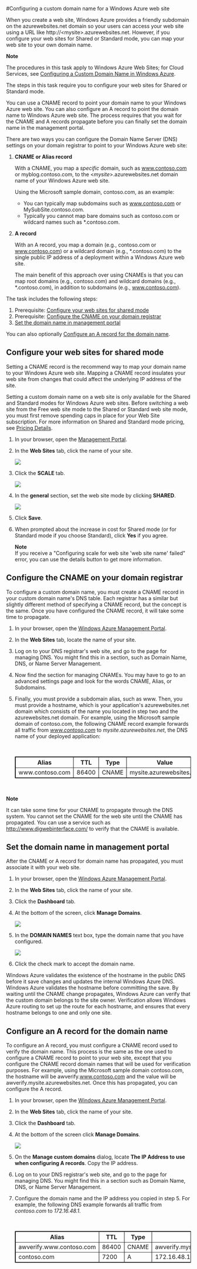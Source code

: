 #Configuring a custom domain name for a Windows Azure web site

When you create a web site, Windows Azure provides a friendly subdomain on the azurewebsites.net domain so your users can access your web site using a URL like http://&lt;mysite>.azurewebsites.net. However, if you configure your web sites for Shared or Standard mode, you can map your web site to your own domain name. 

<div class="dev-callout"> 
<b>Note</b> 
	<p>The procedures in this task apply to Windows Azure Web Sites; for Cloud Services, see <a href="http://www.windowsazure.com/en-us/develop/net/common-tasks/custom-dns/">Configuring a Custom Domain Name in Windows Azure</a>.</p> 
</div>

The steps in this task require you to configure your web sites for Shared or Standard mode. 

You can use a CNAME record to point your domain name to your Windows Azure web site. You can also configure an A record to point the domain name to Windows Azure web site. The process requires that you wait for the CNAME and A records propagate before you can finally set the domain name in the management portal.

There are two ways you can configure the Domain Name Server (DNS) settings on your domain registrar to point to your Windows Azure web site:

1.  **CNAME or Alias record**

    With a CNAME, you map a *specific* domain, such as www.contoso.com or myblog.contoso.com, to the <*mysite*>.azurewebsites.net domain name of your Windows Azure web site.

	Using the Microsoft sample domain, contoso.com, as an example:
	
	- You can typically map subdomains such as www.contoso.com or MySubSite.contoso.com.
	- Typically you cannot map bare domains such as contoso.com or wildcard names such as \*.contoso.com.

2.  **A record**

    With an A record, you map a domain (e.g., contoso.com or www.contoso.com) or a wildcard domain (e.g., \*.contoso.com) to the single public IP address of a deployment within a Windows Azure web site. 

    The main benefit of this approach over using CNAMEs is that you can map root domains (e.g., contoso.com) and wildcard domains (e.g., \*.contoso.com), in addition to subdomains (e.g., www.contoso.com).
 
The task includes the following steps: 

1. Prerequisite: [Configure your web sites for shared mode][]
2. Prerequisite: [Configure the CNAME on your domain registrar][]
3. [Set the domain name in management portal][]

You can also optionally [Configure an A record for the domain name][].
 
<a name="bkmk_configsharedmode"></a><h2>Configure your web sites for shared mode</h2>

Setting a CNAME record is the recommend way to map your domain name to your Windows Azure web site. Mapping a CNAME record insulates your web site from changes that could affect the underlying IP address of the site.

Setting a custom domain name on a web site is only available for the Shared and Standard modes for Windows Azure web sites. Before switching a web site from the Free web site mode to the Shared or Standard web site mode, you must first remove spending caps in place for your Web Site subscription. For more information on Shared and Standard mode pricing, see [Pricing Details][PricingDetails].

1. In your browser, open the [Management Portal][portal].
2. In the **Web Sites** tab, click the name of your site.

	![][standardmode1]

3. Click the **SCALE** tab.

	![][standardmode2]
	
4. In the **general** section, set the web site mode by clicking **SHARED**.

	![][standardmode3]

5. Click **Save**.
6. When prompted about the increase in cost for Shared mode (or for Standard mode if you choose Standard), click **Yes** if you agree.

	<!--![][standardmode4]-->

	**Note**<br /> 
	If you receive a "Configuring scale for web site 'web site name' failed" error, you can use the details button to get more information. 
	

<a name="bkmk_configurecname"></a><h2>Configure the CNAME on your domain registrar</h2>

To configure a custom domain name, you must create a CNAME record in your custom domain name's DNS table. Each registrar has a similar but slightly different method of specifying a CNAME record, but the concept is the same. Once you have configured the CNAME record, it will take some time to propagate.

1. In your browser, open the [Windows Azure Management Portal][portal].
2. In the **Web Sites** tab, locate the name of your site. 
3. Log on to your DNS registrar's web site, and go to the page for managing DNS. You might find this in a section, such as Domain Name, DNS, or Name Server Management.
4. Now find the section for managing CNAMEs. You may have to go to an advanced settings page and look for the words CNAME, Alias, or Subdomains.
5. Finally, you must provide a subdomain alias, such as www. Then, you must provide a hostname, which is your application's azurewebsites.net domain which consists of the name you located in step two and the azurewebsites.net domain. 
For example, using the Microsoft sample domain of contoso.com, the following CNAME record example forwards all traffic from *www.contoso.com* to *mysite.azurewebsites.net*, the DNS name of your deployed application:

	<br/>
	<table border="1" cellspacing="0" cellpadding="5" style="border: 1px solid #000000;">
		<tr>
			<th><strong>Alias</strong></th>
			<th><strong>TTL</strong></th>
			<th><strong>Type</strong></th>
			<th>Value</th>
		</tr>
		<tr>
		  	<td>www.contoso.com</td>
		  	<td>86400</td>
		    <td>CNAME</td>
			<td>mysite.azurewebsites.net</td>
		</tr>
	</table>
	<br/>

<div class="dev-callout"> 
<b>Note</b> 
<p>It can take some time for your CNAME to propagate through the DNS system. You cannot set the CNAME for the web site until the CNAME has propagated. You can use a service such as <a href="http://www.digwebinterface.com/">http://www.digwebinterface.com/</a> to verify that the CNAME is available.</p> 
</div>

<a name="bkmk_setcname"></a><h2>Set the domain name in management portal</h2>

After the CNAME or A record for domain name has propagated, you must associate it with your web site.

1. In your browser, open the [Windows Azure Management Portal][portal].
2. In the **Web Sites** tab, click the name of your site.
4. Click the **Dashboard** tab.
5. At the bottom of the screen, click **Manage Domains**.

	![][setcname2]

6. In the **DOMAIN NAMES** text box, type the domain name that you have configured. 

	![][setcname3]

6. Click the check mark to accept the domain name.

Windows Azure validates the existence of the hostname in the public DNS before it save changes and updates the internal Windows Azure DNS. Windows Azure validates the hostname before committing the save. By waiting until the CNAME change propagates, Windows Azure can verify that the custom domain belongs to the site owner. Verification allows Windows Azure routing to set up the route for each hostname, and ensures that every hostname belongs to one and only one site.  

<a name="bkmk_configurearecord"></a><h2>Configure an A record for the domain name</h2>

To configure an A record, you must configure a CNAME record used to verify the domain name. This process is the same as the one used to configure a CNAME record to point to your web site, except that you configure the CNAME record domain names that will be used for verification purposes. For example, using the Microsoft sample domain contoso.com, the hostname will be awverify.www.contoso.com and the value will be awverify.mysite.azurewebsites.net. Once this has propagated, you can configure the A record. 

1. In your browser, open the [Windows Azure Management Portal][portal].
2. In the **Web Sites** tab, click the name of your site.
3. Click the **Dashboard** tab.
4. At the bottom of the screen click **Manage Domains**.

	![][setcname2]

5. On the **Manage custom domains** dialog, locate **The IP Address to use when configuring A records**. Copy the IP address. 
6. Log on to your DNS registrar's web site, and go to the page for managing DNS. You might find this in a section such as Domain Name, DNS, or Name Server Management.
7. Configure the domain name and the IP address you copied in step 5.
For example, the following DNS example forwards all traffic from *contoso.com* to *172.16.48.1*.

	<br/>
	<table border="1" cellspacing="0" cellpadding="5" style="border: 1px solid #000000;">
		<tr>
			<th><strong>Alias</strong></th>
			<th><strong>TTL</strong></th>
			<th><strong>Type</strong></th>
			<th><strong>Value</strong></th>
		</tr>
		<tr>
		  	<td>awverify.www.contoso.com</td>
		  	<td>86400</td>
		    <td>CNAME</td>
			<td>awverify.mysite.azurewebsites.net</td>
		</tr>
		<tr>
		  	<td>contoso.com</td>
		  	<td>7200</td>
		    <td>A</td>
			<td>172.16.48.1</td>
		</tr>
	</table>

<!-- Bookmarks -->

[Configure your web sites for shared mode]: #bkmk_configsharedmode
[Configure the CNAME on your domain registrar]: #bkmk_configurecname
[Configure a CNAME verification record on your domain registrar]: #bkmk_configurecname
[Configure an A record for the domain name]:#bkmk_configurearecord
[Set the domain name in management portal]: #bkmk_setcname

<!-- Links -->

[PricingDetails]: /en-us/pricing/details/
[portal]: http://manage.windowsazure.com



<!-- images -->
[standardmode1]: ./media/custom-dns-web-site/dncmntask-cname-1.png
[standardmode2]: ./media/custom-dns-web-site/dncmntask-cname-2.png
[standardmode3]: ./media/custom-dns-web-site/dncmntask-cname-3.png
[standardmode4]: ./media/custom-dns-web-site/dncmntask-cname-4.png 


[setcname2]: ./media/custom-dns-web-site/dncmntask-cname-6.png
[setcname3]: ./media/custom-dns-web-site/dncmntask-cname-7.png
